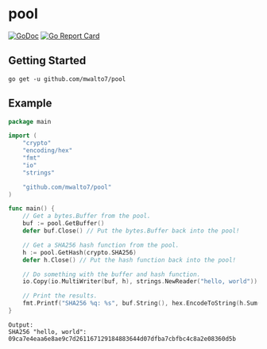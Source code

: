 # pool
[![GoDoc](https://godoc.org/github.com/mwalto7/pool?status.svg)](https://godoc.org/github.com/mwalto7/pool)
[![Go Report Card](https://goreportcard.com/badge/github.com/mwalto7/pool)](https://goreportcard.com/report/github.com/mwalto7/pool)

## Getting Started

```
go get -u github.com/mwalto7/pool
```

## Example

```go
package main

import (
	"crypto"
	"encoding/hex"
	"fmt"
	"io"
	"strings"

	"github.com/mwalto7/pool"
)

func main() {
    // Get a bytes.Buffer from the pool.
    buf := pool.GetBuffer()
    defer buf.Close() // Put the bytes.Buffer back into the pool!

    // Get a SHA256 hash function from the pool.
    h := pool.GetHash(crypto.SHA256)
    defer h.Close() // Put the hash function back into the pool!

    // Do something with the buffer and hash function.
    io.Copy(io.MultiWriter(buf, h), strings.NewReader("hello, world"))

    // Print the results.
    fmt.Printf("SHA256 %q: %s", buf.String(), hex.EncodeToString(h.Sum(nil)))
}
```

```
Output:
SHA256 "hello, world": 09ca7e4eaa6e8ae9c7d261167129184883644d07dfba7cbfbc4c8a2e08360d5b
```

